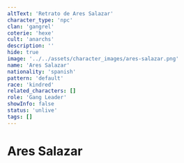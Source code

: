 ```yaml
---
altText: 'Retrato de Ares Salazar'
character_type: 'npc'
clan: 'gangrel'
coterie: 'hexe'
cult: 'anarchs'
description: ''
hide: true
image: '../../assets/character_images/ares-salazar.png'
name: 'Ares Salazar'
nationality: 'spanish'
pattern: 'default'
race: 'kindred'
related_characters: []
role: 'Gang Leader'
showInfo: false
status: 'unlive'
tags: []
---
```


# Ares Salazar
